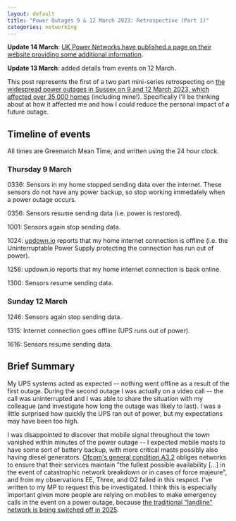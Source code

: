 ```yaml
---
layout: default
title: "Power Outages 9 & 12 March 2023: Retrospective (Part 1)"
categories: networking
---
```


**Update 14 March**: [UK Power Networks have published a page on their website providing some additional information](https://web.archive.org/web/20230314142048/https://www.ukpowernetworks.co.uk/incident-detail/haywards-heath-and-burgess-hill).

**Update 13 March**: added details from events on 12 March.

This post represents the first of a two part mini-series retrospecting on [the widespread power outages in Sussex on 9 and 12 March 2023, which affected over 35,000 homes](https://www.bbc.co.uk/news/uk-england-sussex-64933050) (including mine!).
Specifically I'll be thinking about at how it affected me and how I could reduce the personal impact of a future outage.

## Timeline of events

All times are Greenwich Mean Time, and written using the 24 hour clock.

### Thursday 9 March

0336: Sensors in my home stopped sending data over the internet. These sensors do not have any power backup, so stop working immedately when a power outage occurs.

0356: Sensors resume sending data (i.e. power is restored).

1001: Sensors again stop sending data.

1024: [updown.io](https://updown.io/r/AeUB9) reports that my home internet connection is offline (i.e. the Uninterruptable Power Supply protecting the connection has run out of power).

1258: updown.io reports that my home internet connection is back online.

1300: Sensors resume sending data.

### Sunday 12 March

1246: Sensors again stop sending data.

1315: Internet connection goes offline (UPS runs out of power).

1616: Sensors resume sending data.

## Brief Summary

My UPS systems acted as expected -- nothing went offline as a result of the first outage.
During the second outage I was actually on a video call -- the call was uninterrupted and I was able to share the situation with my colleague (and investigate how long the outage was likely to last).
I was a little surprised how quickly the UPS ran out of power, but my expectations may have been too high.

I was disappointed to discover that mobile signal throughout the town vanished within minutes of the power outage -- I expected mobile masts to have some sort of battery backup, with more critical masts possibly also having diesel generators.
[Ofcom's general condition A3.2](https://www.ofcom.org.uk/__data/assets/pdf_file/0030/238962/unofficial-consolidated-general-conditions-dec-2022.pdf) obliges networks to ensure that their services maintain "the fullest possible availability [...] in the event of catastrophic network breakdown or in cases of force majeure", and from my observations EE, Three, and O2 failed in this respect.
I've written to my MP to request this be investigated.
I think this is especially important given more people are relying on mobiles to make emergency calls in the event on a power outage, because [the traditional "landline" network is being switched off in 2025](https://business.bt.com/why-choose-bt/insights/digital-transformation/uk-pstn-switch-off/).
